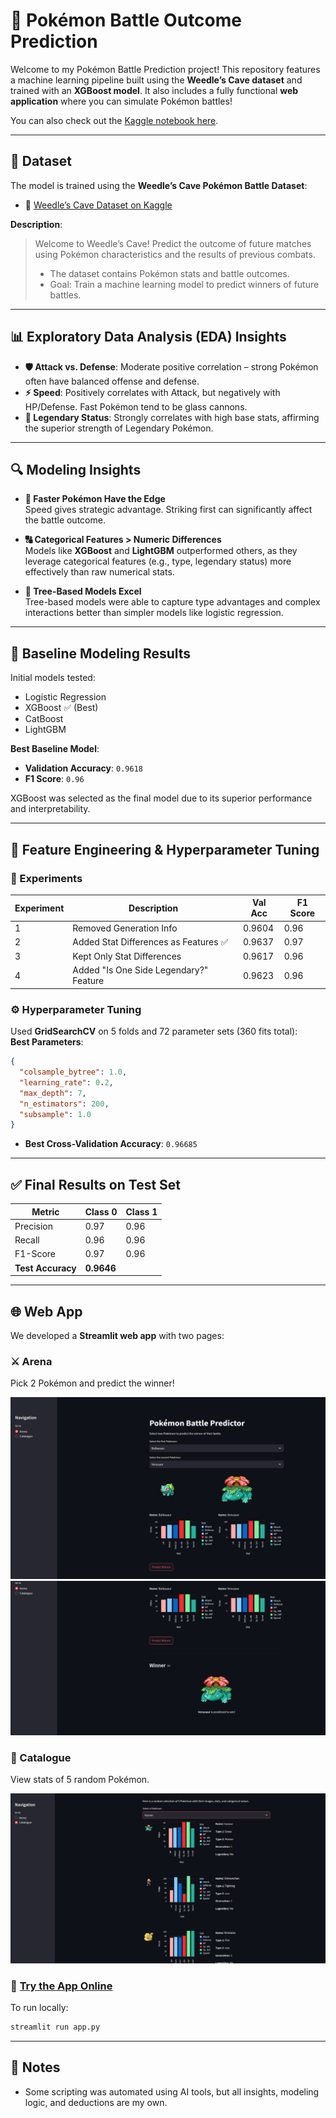 # 🧠 Pokémon Battle Outcome Prediction

Welcome to my Pokémon Battle Prediction project! This repository features a machine learning pipeline built using the **Weedle’s Cave dataset** and trained with an **XGBoost model**. It also includes a fully functional **web application** where you can simulate Pokémon battles!

You can also check out the [Kaggle notebook here](https://www.kaggle.com/datasets/terminus7/pokemon-challenge).

---

## 📁 Dataset

The model is trained using the **Weedle’s Cave Pokémon Battle Dataset**:
- 📂 [Weedle’s Cave Dataset on Kaggle](https://www.kaggle.com/datasets/terminus7/pokemon-challenge)

**Description**:
> Welcome to Weedle’s Cave! Predict the outcome of future matches using Pokémon characteristics and the results of previous combats.  
> - The dataset contains Pokémon stats and battle outcomes.  
> - Goal: Train a machine learning model to predict winners of future battles.

---

## 📊 Exploratory Data Analysis (EDA) Insights

- **🛡️ Attack vs. Defense**: Moderate positive correlation – strong Pokémon often have balanced offense and defense.
- **⚡ Speed**: Positively correlates with Attack, but negatively with HP/Defense. Fast Pokémon tend to be glass cannons.
- **🌟 Legendary Status**: Strongly correlates with high base stats, affirming the superior strength of Legendary Pokémon.

---

## 🔍 Modeling Insights

- **🚀 Faster Pokémon Have the Edge**  
  Speed gives strategic advantage. Striking first can significantly affect the battle outcome.

- **🔠 Categorical Features > Numeric Differences**  
  Models like **XGBoost** and **LightGBM** outperformed others, as they leverage categorical features (e.g., type, legendary status) more effectively than raw numerical stats.

- **🌲 Tree-Based Models Excel**  
  Tree-based models were able to capture type advantages and complex interactions better than simpler models like logistic regression.

---

## 🧪 Baseline Modeling Results

Initial models tested:
- Logistic Regression
- XGBoost ✅ (Best)
- CatBoost
- LightGBM

**Best Baseline Model**:  
- **Validation Accuracy**: `0.9618`  
- **F1 Score**: `0.96`

XGBoost was selected as the final model due to its superior performance and interpretability.

---

## 🧬 Feature Engineering & Hyperparameter Tuning

### 🔧 Experiments

| Experiment | Description | Val Acc | F1 Score |
|-----------|-------------|---------|----------|
| 1 | Removed Generation Info | 0.9604 | 0.96 |
| 2 | Added Stat Differences as Features ✅ | 0.9637 | 0.97 |
| 3 | Kept Only Stat Differences | 0.9617 | 0.96 |
| 4 | Added "Is One Side Legendary?" Feature | 0.9623 | 0.96 |

### ⚙️ Hyperparameter Tuning

Used **GridSearchCV** on 5 folds and 72 parameter sets (360 fits total):  
**Best Parameters**:
```json
{
  "colsample_bytree": 1.0,
  "learning_rate": 0.2,
  "max_depth": 7,
  "n_estimators": 200,
  "subsample": 1.0
}
```
- **Best Cross-Validation Accuracy**: `0.96685`

---

## ✅ Final Results on Test Set

| Metric | Class 0 | Class 1 |
|--------|---------|---------|
| Precision | 0.97 | 0.96 |
| Recall | 0.96 | 0.96 |
| F1-Score | 0.97 | 0.96 |
| **Test Accuracy** | **0.9646** |

---

## 🌐 Web App

We developed a **Streamlit web app** with two pages:

### ⚔️ Arena
Pick 2 Pokémon and predict the winner!

![Arena Screenshot 1](images/arena1.png)  
![Arena Screenshot 2](images/arena2.png)

### 📘 Catalogue
View stats of 5 random Pokémon.

![Catalogue Screenshot](images/catalogue.png)

### 🔗 [Try the App Online](https://barkinsagan-pokemon-fight-prediction-app-cnnaoc.streamlit.app/)

To run locally:
```bash
streamlit run app.py
```

---

## 📝 Notes

- Some scripting was automated using AI tools, but all insights, modeling logic, and deductions are my own.
